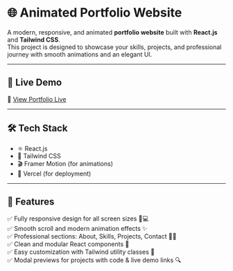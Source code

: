 # 🌐 Animated Portfolio Website  

A modern, responsive, and animated **portfolio website** built with **React.js** and **Tailwind CSS**.  
This project is designed to showcase your skills, projects, and professional journey with smooth animations and an elegant UI.  

---

## 🚀 Live Demo  
🔗 [View Portfolio Live](https://roshan-portfolio-henna.vercel.app/)  

---

## 🛠️ Tech Stack  
- ⚛️ React.js  
- 🎨 Tailwind CSS  
- 🎬 Framer Motion (for animations)  
- 💾 Vercel (for deployment)  

---

## 📁 Features  
✅ Fully responsive design for all screen sizes 📱💻  
✅ Smooth scroll and modern animation effects ✨  
✅ Professional sections: About, Skills, Projects, Contact 👨‍💻  
✅ Clean and modular React components 🧩  
✅ Easy customization with Tailwind utility classes 🎯  
✅ Modal previews for projects with code & live demo links 🔍  
